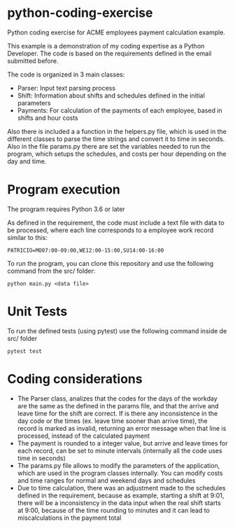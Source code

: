 # python-coding-exercise

Python coding exercise for ACME employees payment calculation example.

This example is a demonstration of my coding expertise as a Python Developer. The code is based on the requirements defined in the email submitted before.


The code is organized in 3 main classes:

- Parser: Input text parsing process
- Shift: Information about shifts and schedules defined in the initial parameters
- Payments: For calculation of the payments of each employee, based in shifts and hour costs

Also there is included a a function in the helpers.py file, which is used in the different classes to parse the time strings and convert it to time in seconds. Also in the file params.py there are set the variables needed to run the program, which setups the schedules, and costs per hour depending on the day and time.

# Program execution

The program requires Python 3.6 or later

As defined in the requirement, the code must include a text file with data to be processed, where each line corresponds to a employee work record similar to this:

```
PATRICIO=MO07:00-09:00,WE12:00-15:00,SU14:00-16:00
```

To run the program, you can clone this repository and use the following command from the src/ folder:

```
python main.py <data file>
```

# Unit Tests

To run the defined tests (using pytest) use the following command inside de src/ folder

```
pytest test
```

# Coding considerations

- The Parser class, analizes that the codes for the days of the workday are the same as the defined in the params file, and that the arrive and leave time for the shift are correct. If is there any inconsistence in the day code or the times (ex. leave time sooner than arrive time), the record is marked as invalid, returning an error message when that line is processed, instead of the calculated payment
- The payment is rounded to a integer value, but arrive and leave times for each record, can be set to minute intervals (internally all the code uses time in seconds)
- The params.py file allows to modify the parameters of the application, which are used in the program classes internally. You can modify costs and time ranges for normal and weekend days and schedules
- Due to time calculation, there was an adjustment made to the schedules defined in the requirement, because as example, starting a shift at 9:01, there will be a inconsistency in the data input when the real shift starts at 9:00, because of the time rounding to minutes and it can lead to miscalculations in the payment total

